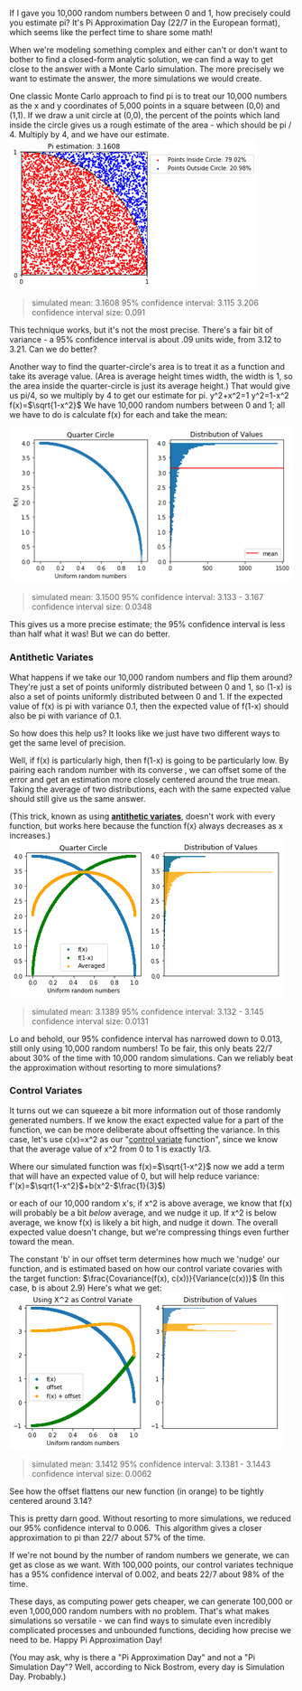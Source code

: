 If I gave you 10,000 random numbers between 0 and 1, how precisely could you estimate pi? It's Pi Approximation Day (22/7 in the European format), which seems like the perfect time to share some math! 	

When we're modeling something complex and either can't or don't want to bother to find a closed-form analytic solution, we can find a way to get close to the answer with a Monte Carlo simulation. The more precisely we want to estimate the answer, the more simulations we would create. 

One classic Monte Carlo approach to find pi is to treat our 10,000 numbers as the x and y coordinates of 5,000 points in a square between (0,0) and (1,1). If we draw a unit circle at (0,0), the percent of the points which land inside the circle gives us a rough estimate of the area - which should be pi / 4\. Multiply by 4, and we have our estimate. 
![points](points.png)

> simulated mean:  3.1608
> 95% confidence interval: 3.115 3.206
> confidence interval size: 0.091

This technique works, but it's not the most precise. There's a fair bit of variance - a 95% confidence interval is about .09 units wide, from 3.12 to 3.21\. Can we do better? 

Another way to find the quarter-circle's area is to treat it as a function and take its average value. (Area is average height times width, the width is 1, so the area inside the quarter-circle is just its average height.) That would give us pi/4, so we multiply by 4 to get our estimate for pi. 
y^2+x^2=1
y^2=1-x^2
f(x)=$\sqrt{1-x^2}$
We have 10,000 random numbers between 0 and 1; all we have to do is calculate f(x) for each and take the mean:

![means](means.png)

> simulated mean:  3.1500
> 95% confidence interval: 3.133 - 3.167
> confidence interval size: 0.0348

This gives us a more precise estimate; the 95% confidence interval is less than half what it was! But we can do better.

### Antithetic Variates

What happens if we take our 10,000 random numbers and flip them around? They're just a set of points uniformly distributed between 0 and 1, so (1-x) is also a set of points uniformly distributed between 0 and 1\. If the expected value of f(x) is pi with variance 0.1, then the expected value of f(1-x) should also be pi with variance of 0.1. 

So how does this help us? It looks like we just have two different ways to get the same level of precision. 

Well, if f(x) is particularly high, then f(1-x) is going to be particularly low. By pairing each random number with its converse , we can offset some of the error and get an estimation more closely centered around the true mean. Taking the average of two distributions, each with the same expected value should still give us the same answer. 

(This trick, known as using **[antithetic variates](https://en.wikipedia.org/wiki/Antithetic_variates)**, doesn't work with every function, but works here because the function f(x) always decreases as x increases.) ![antithetic](antithetic.png)

> simulated mean:  3.1389
> 95% confidence interval: 3.132 - 3.145
> confidence interval size: 0.0131

Lo and behold, our 95% confidence interval has narrowed down to 0.013, still only using 10,000 random numbers! To be fair, this only beats 22/7 about 30% of the time with 10,000 random simulations. Can we reliably beat the approximation without resorting to more simulations?

### Control Variates

It turns out we can squeeze a bit more information out of those randomly generated numbers. If we know the exact expected value for a part of the function, we can be more deliberate about offsetting the variance. In this case, let's use c(x)=x^2 as our "[control variate](https://en.wikipedia.org/wiki/Control_variates) function", since we know that the average value of x^2 from 0 to 1 is exactly 1/3. 

Where our simulated function was 
f(x)=$\sqrt{1-x^2}$ 
now we add a term that will have an expected value of 0, but will help reduce variance: 
f'(x)=$\sqrt{1-x^2}$+b(x^2-$\frac{1}{3}$)

or each of our 10,000 random x's, if x^2 is above average, we know that f(x) will probably be a bit *below* average, and we nudge it up. If x^2 is below average, we know f(x) is likely a bit high, and nudge it down. The overall expected value doesn't change, but we're compressing things even further toward the mean. 

The constant 'b' in our offset term determines how much we 'nudge' our function, and is estimated based on how our control variate covaries with the target function: 
$\frac{Covariance(f(x), c(x))}{Variance(c(x))}$
(In this case, b is about 2.9) Here's what we get: ![controlVariates](controlVariates.png)

> simulated mean:  3.1412
> 95% confidence interval: 3.1381 - 3.1443
> confidence interval size: 0.0062

See how the offset flattens our new function (in orange) to be tightly centered around 3.14? 

This is pretty darn good. Without resorting to more simulations, we reduced our 95% confidence interval to 0.006.  This algorithm gives a closer approximation to pi than 22/7 about 57% of the time. 

If we're not bound by the number of random numbers we generate, we can get as close as we want. With 100,000 points, our control variates technique has a 95% confidence interval of 0.002, and beats 22/7 about 98% of the time. 

These days, as computing power gets cheaper, we can generate 100,000 or even 1,000,000 random numbers with no problem. That's what makes simulations so versatile - we can find ways to simulate even incredibly complicated processes and unbounded functions, deciding how precise we need to be. Happy Pi Approximation Day! 

(You may ask, why is there a "Pi Approximation Day" and not a "Pi Simulation Day"? Well, according to Nick Bostrom, every day is Simulation Day. Probably.)
